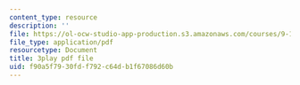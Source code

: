 ```yaml
---
content_type: resource
description: ''
file: https://ol-ocw-studio-app-production.s3.amazonaws.com/courses/9-13-the-human-brain-spring-2019/f90a5f7930fdf792c64db1f67086d60b_YVHM8dSkimo.pdf
file_type: application/pdf
resourcetype: Document
title: 3play pdf file
uid: f90a5f79-30fd-f792-c64d-b1f67086d60b
---
```

